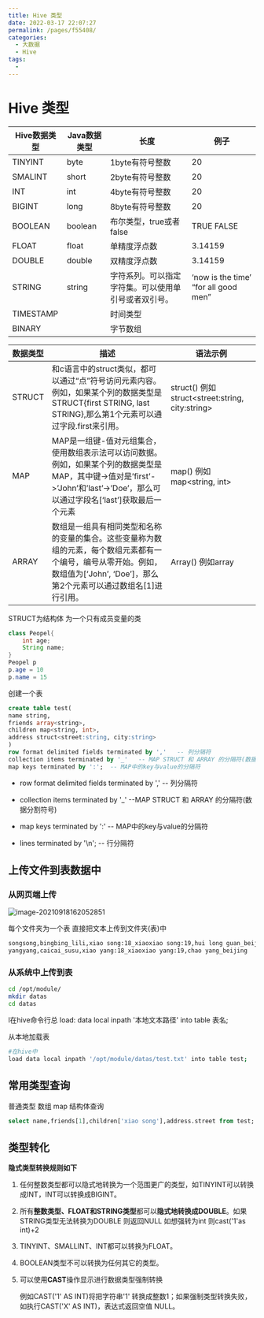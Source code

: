 ```yaml
---
title: Hive 类型
date: 2022-03-17 22:07:27
permalink: /pages/f55408/
categories:
  - 大数据
  - Hive
tags:
  - 
---
```

# Hive 类型

| Hive数据类型 | Java数据类型 | 长度                                                 | 例子                                  |
| ------------ | ------------ | ---------------------------------------------------- | ------------------------------------- |
| TINYINT      | byte         | 1byte有符号整数                                      | 20                                    |
| SMALINT      | short        | 2byte有符号整数                                      | 20                                    |
| INT          | int          | 4byte有符号整数                                      | 20                                    |
| BIGINT       | long         | 8byte有符号整数                                      | 20                                    |
| BOOLEAN      | boolean      | 布尔类型，true或者false                              | TRUE FALSE                            |
| FLOAT        | float        | 单精度浮点数                                         | 3.14159                               |
| DOUBLE       | double       | 双精度浮点数                                         | 3.14159                               |
| STRING       | string       | 字符系列。可以指定字符集。可以使用单引号或者双引号。 | ‘now is the time’  “for all good men” |
| TIMESTAMP    |              | 时间类型                                             |                                       |
| BINARY       |              | 字节数组                                             |                                       |

| 数据类型 | 描述                                                         | 语法示例                                         |
| -------- | ------------------------------------------------------------ | ------------------------------------------------ |
| STRUCT   | 和c语言中的struct类似，都可以通过“点”符号访问元素内容。例如，如果某个列的数据类型是STRUCT{first STRING, last  STRING},那么第1个元素可以通过字段.first来引用。 | struct()  例如struct<street:string, city:string> |
| MAP      | MAP是一组键-值对元组集合，使用数组表示法可以访问数据。例如，如果某个列的数据类型是MAP，其中键->值对是’first’->’John’和’last’->’Doe’，那么可以通过字段名[‘last’]获取最后一个元素 | map()  例如map<string, int>                      |
| ARRAY    | 数组是一组具有相同类型和名称的变量的集合。这些变量称为数组的元素，每个数组元素都有一个编号，编号从零开始。例如，数组值为[‘John’, ‘Doe’]，那么第2个元素可以通过数组名[1]进行引用。 | Array()  例如array<string>                       |

STRUCT为结构体  为一个只有成员变量的类

```java
class Peopel{
    int age;
    String name;
}
Peopel p 
p.age = 10
p.name = 15
```

创建一个表

```sql
create table test(
name string,
friends array<string>,
children map<string, int>,
address struct<street:string, city:string>
)
row format delimited fields terminated by ','   -- 列分隔符
collection items terminated by '_'   -- MAP STRUCT 和 ARRAY 的分隔符(数据分割符号)
map keys terminated by ':';  -- MAP中的key与value的分隔符
```

- row format delimited fields terminated by ',' -- 列分隔符

- collection items terminated by '_'     --MAP STRUCT 和 ARRAY 的分隔符(数据分割符号)

- map keys terminated by ':'             -- MAP中的key与value的分隔符

- lines terminated by '\n';               -- 行分隔符




## 上传文件到表数据中

### 从网页端上传

![image-20210918162052851](https://gitee.com/Iekrwh/md-images/raw/master/images/image-20210918162052851.png)

每个文件夹为一个表  直接把文本上传到文件夹(表)中

```tex
songsong,bingbing_lili,xiao song:18_xiaoxiao song:19,hui long guan_beijing
yangyang,caicai_susu,xiao yang:18_xiaoxiao yang:19,chao yang_beijing
```



### 从系统中上传到表

```sh
cd /opt/module/
mkdir datas
cd datas
```

 l在hive命令行总 load:   data local inpath '本地文本路径' into table 表名;

从本地加载表

```sh
#在hive中
load data local inpath '/opt/module/datas/test.txt' into table test;
```



## 常用类型查询

普通类型  数组  map 结构体查询

```sql
select name,friends[1],children['xiao song'],address.street from test;
```



## 类型转化

**隐式类型转换规则如下**

1. 任何整数类型都可以隐式地转换为一个范围更广的类型，如TINYINT可以转换成INT，INT可以转换成BIGINT。

2. 所有**整数类型、FLOAT和STRING类型**都可以**隐式地转换成DOUBLE**。如果STRING类型无法转换为DOUBLE 则返回NULL 如想强转为int 则cast('1'as int)+2

3. TINYINT、SMALLINT、INT都可以转换为FLOAT。

4. BOOLEAN类型不可以转换为任何其它的类型。

5. 可以使用**CAST**操作显示进行数据类型强制转换

   例如CAST('1' AS INT)将把字符串'1' 转换成整数1；如果强制类型转换失败，如执行CAST('X' AS INT)，表达式返回空值 NULL。



